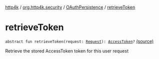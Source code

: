 [http4k](../../index.md) / [org.http4k.security](../index.md) / [OAuthPersistence](index.md) / [retrieveToken](./retrieve-token.md)

# retrieveToken

`abstract fun retrieveToken(request: `[`Request`](../../org.http4k.core/-request/index.md)`): `[`AccessToken`](../-access-token/index.md)`?` [(source)](https://github.com/http4k/http4k/blob/master/http4k-security-oauth/src/main/kotlin/org/http4k/security/OAuthPersistence.kt#L46)

Retrieve the stored AccessToken token for this user request


